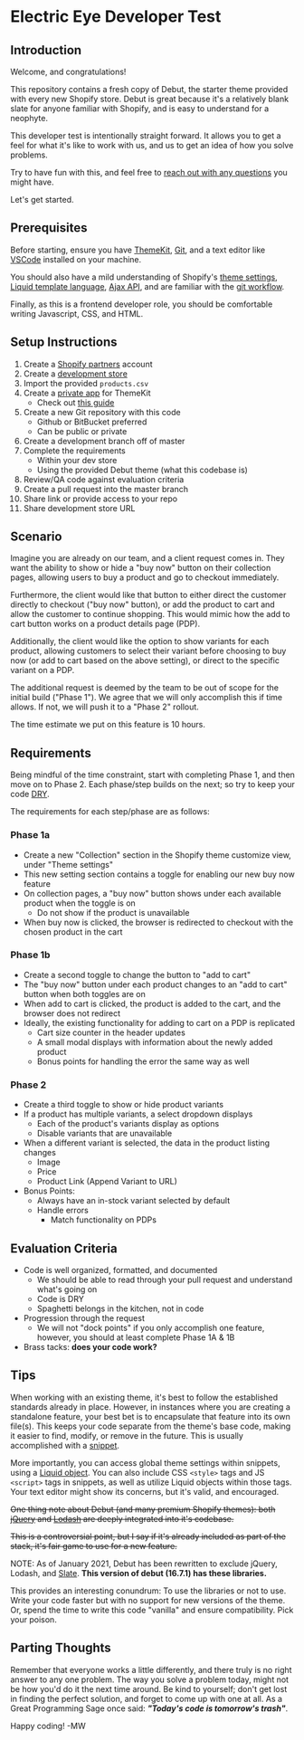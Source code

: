 # Electric Eye Developer Test

## Introduction

Welcome, and congratulations!

This repository contains a fresh copy of Debut, the starter theme provided with every new Shopify store. Debut is great because it's a relatively blank slate for anyone familiar with Shopify, and is easy to understand for a neophyte.

This developer test is intentionally straight forward. It allows you to get a feel for what it's like to work with us, and us to get an idea of how you solve problems.

Try to have fun with this, and feel free to [reach out with any questions](mailto:mike@electriceye.io) you might have.

Let's get started.

## Prerequisites

Before starting, ensure you have [ThemeKit](https://shopify.github.io/themekit/), [Git](https://git-scm.com/), and a text editor like [VSCode](https://code.visualstudio.com/) installed on your machine.

You should also have a mild understanding of Shopify's [theme settings](https://shopify.dev/docs/themes/settings), [Liquid template language](https://shopify.github.io/liquid/), [Ajax API](https://shopify.dev/docs/themes/ajax-api), and are familiar with the [git workflow](https://www.atlassian.com/git/tutorials/comparing-workflows/gitflow-workflow).

Finally, as this is a frontend developer role, you should be comfortable writing Javascript, CSS, and HTML.

## Setup Instructions

1. Create a [Shopify partners](https://www.shopify.com/partners) account
1. Create a [development store](https://help.shopify.com/en/partners/dashboard/managing-stores/development-stores)
1. Import the provided `products.csv`
1. Create a [private app](https://help.shopify.com/en/manual/apps/private-apps) for ThemeKit
    - Check out [this guide](https://www.shopify.com/partners/blog/95401862-3-simple-steps-for-setting-up-a-local-shopify-theme-development-environment)
1. Create a new Git repository with this code
    - Github or BitBucket preferred
    - Can be public or private
1. Create a development branch off of master
1. Complete the requirements
    - Within your dev store
    - Using the provided Debut theme (what this codebase is)
1. Review/QA code against evaluation criteria
1. Create a pull request into the master branch
1. Share link or provide access to your repo
1. Share development store URL

## Scenario

Imagine you are already on our team, and a client request comes in. They want the ability to show or hide a "buy now" button on their collection pages, allowing users to buy a product and go to checkout immediately.

Furthermore, the client would like that button to either direct the customer directly to checkout ("buy now" button), or add the product to cart and allow the customer to continue shopping. This would mimic how the add to cart button works on a product details page (PDP).

Additionally, the client would like the option to show variants for each product, allowing customers to select their variant before choosing to buy now (or add to cart based on the above setting), or direct to the specific variant on a PDP.

The additional request is deemed by the team to be out of scope for the initial build ("Phase 1"). We agree that we will only accomplish this if time allows. If not, we will push it to a "Phase 2" rollout. 

The time estimate we put on this feature is 10 hours.

## Requirements

Being mindful of the time constraint, start with completing Phase 1, and then move on to Phase 2. Each phase/step builds on the next; so try to keep your code [DRY](https://en.wikipedia.org/wiki/Don%27t_repeat_yourself).

The requirements for each step/phase are as follows:

### Phase 1a

- Create a new "Collection" section in the Shopify theme customize view, under "Theme settings"
- This new setting section contains a toggle for enabling our new buy now feature
- On collection pages, a "buy now" button shows under each available product when the toggle is on
    - Do not show if the product is unavailable
- When buy now is clicked, the browser is redirected to checkout with the chosen product in the cart

### Phase 1b

- Create a second toggle to change the button to "add to cart"
- The "buy now" button under each product changes to an "add to cart" button when both toggles are on
- When add to cart is clicked, the product is added to the cart, and the browser does not redirect
- Ideally, the existing functionality for adding to cart on a PDP is replicated
    - Cart size counter in the header updates
    - A small modal displays with information about the newly added product
    - Bonus points for handling the error the same way as well

### Phase 2

- Create a third toggle to show or hide product variants
- If a product has multiple variants, a select dropdown displays
    - Each of the product's variants display as options
    - Disable variants that are unavailable
- When a different variant is selected, the data in the product listing changes
    - Image
    - Price
    - Product Link (Append Variant to URL)
- Bonus Points:
    - Always have an in-stock variant selected by default
    - Handle errors 
        - Match functionality on PDPs

## Evaluation Criteria

- Code is well organized, formatted, and documented
    - We should be able to read through your pull request and understand what's going on
    - Code is DRY
    - Spaghetti belongs in the kitchen, not in code
- Progression through the request
    - We will not "dock points" if you only accomplish one feature, however, you should at least complete Phase 1A & 1B
- Brass tacks: **does your code work?**

## Tips

When working with an existing theme, it's best to follow the established standards already in place. However, in instances where you are creating a standalone feature, your best bet is to encapsulate that feature into its own file(s). This keeps your code separate from the theme's base code, making it easier to find, modify, or remove in the future. This is usually accomplished with a [snippet](https://www.shopify.com/partners/blog/88186566-tips-for-using-snippets-in-your-shopify-theme).

More importantly, you can access global theme settings within snippets, using a [Liquid object](https://shopify.dev/docs/themes/liquid/reference/objects). You can also include  CSS `<style>` tags and JS `<script>` tags in snippets, as well as utilize Liquid objects within those tags. Your text editor might show its concerns, but it's valid, and encouraged.

~~One thing note about Debut (and many premium Shopify themes): both [jQuery](https://api.jquery.com/) and [Lodash](https://lodash.com/) are deeply integrated into it's codebase.~~

~~This is a controversial point, but I say if it's already included as part of the stack, it's fair game to use for a new feature.~~

NOTE: As of January 2021, Debut has been rewritten to exclude jQuery, Lodash, and [Slate](https://shopify.github.io/slate/docs/about). **This version of debut (16.7.1) has these libraries.**

This provides an interesting conundrum: To use the libraries or not to use. Write your code faster but with no support for new versions of the theme. Or, spend the time to write this code "vanilla" and ensure compatibility. Pick your poison.

## Parting Thoughts

Remember that everyone works a little differently, and there truly is no right answer to any one problem. The way you solve a problem today, might not be how you'd do it the next time around. Be kind to yourself; don't get lost in finding the perfect solution, and forget to come up with one at all. As a Great Programming Sage once said: **_"Today's code is tomorrow's trash"_**.

Happy coding! -MW
